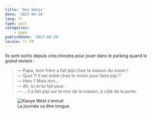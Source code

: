 ```yaml
---
title: 'Des bêtes'
date: '2017-04-28'
lang: fr
type: post
categories:
    - papa
publishDate: '2017-04-28'
locale: fr_FR
---
```


Ils sont sortis depuis cinq minutes pour jouer dans le parking quand le grand revient :

<!-- more -->

> — Papa, mon frère a fait pipi chez la maison du voisin !  
> — Quoi ?! Il est entré chez le voisin pour faire pipi ?  
> — Hein ? Mais non…  
> — Ah, tu m'as fait peur.  
> — … il a fait pipi sur le mur de la maison, à côté de la porte.  

<figure>
  <img src="{{ page.url }}bored.gif" alt="Kanye West s'ennuit"/>
  <figcaption>La journée va être longue.</figcaption>
</figure>